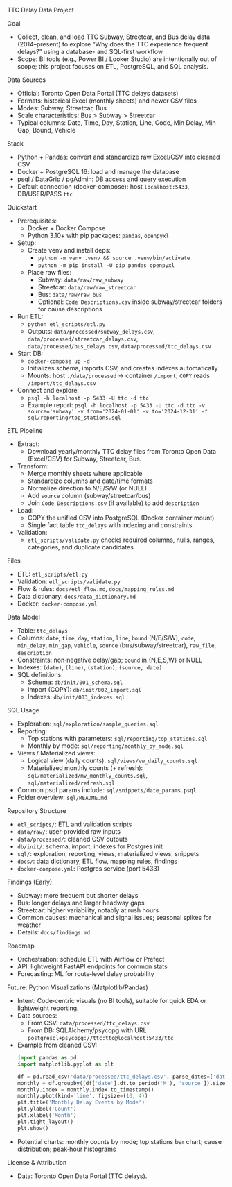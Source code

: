 TTC Delay Data Project

Goal

- Collect, clean, and load TTC Subway, Streetcar, and Bus delay data (2014–present) to explore “Why does the TTC experience frequent delays?” using a database- and SQL‑first workflow.
- Scope: BI tools (e.g., Power BI / Looker Studio) are intentionally out of scope; this project focuses on ETL, PostgreSQL, and SQL analysis.

Data Sources

- Official: Toronto Open Data Portal (TTC delays datasets)
- Formats: historical Excel (monthly sheets) and newer CSV files
- Modes: Subway, Streetcar, Bus
- Scale characteristics: Bus > Subway > Streetcar
- Typical columns: Date, Time, Day, Station, Line, Code, Min Delay, Min Gap, Bound, Vehicle

Stack

- Python + Pandas: convert and standardize raw Excel/CSV into cleaned CSV
- Docker + PostgreSQL 16: load and manage the database
- psql / DataGrip / pgAdmin: DB access and query execution
- Default connection (docker-compose): host `localhost:5433`, DB/USER/PASS `ttc`

Quickstart

- Prerequisites:
  - Docker + Docker Compose
  - Python 3.10+ with pip packages: `pandas`, `openpyxl`
- Setup:
  - Create venv and install deps:
    - `python -m venv .venv && source .venv/bin/activate`
    - `python -m pip install -U pip pandas openpyxl`
  - Place raw files:
    - Subway: `data/raw/raw_subway`
    - Streetcar: `data/raw/raw_streetcar`
    - Bus: `data/raw/raw_bus`
    - Optional: `Code Descriptions.csv` inside subway/streetcar folders for cause descriptions
- Run ETL:
  - `python etl_scripts/etl.py`
  - Outputs: `data/processed/subway_delays.csv`, `data/processed/streetcar_delays.csv`, `data/processed/bus_delays.csv`, `data/processed/ttc_delays.csv`
- Start DB:
  - `docker-compose up -d`
  - Initializes schema, imports CSV, and creates indexes automatically
  - Mounts: host `./data/processed` → container `/import`; `COPY` reads `/import/ttc_delays.csv`
- Connect and explore:
  - `psql -h localhost -p 5433 -U ttc -d ttc`
  - Example report: `psql -h localhost -p 5433 -U ttc -d ttc -v source='subway' -v from='2024-01-01' -v to='2024-12-31' -f sql/reporting/top_stations.sql`

ETL Pipeline

- Extract:
  - Download yearly/monthly TTC delay files from Toronto Open Data (Excel/CSV) for Subway, Streetcar, Bus.
- Transform:
  - Merge monthly sheets where applicable
  - Standardize columns and date/time formats
  - Normalize direction to N/E/S/W (or NULL)
  - Add `source` column (subway/streetcar/bus)
  - Join `Code Descriptions.csv` (if available) to add `description`
- Load:
  - COPY the unified CSV into PostgreSQL (Docker container mount)
  - Single fact table `ttc_delays` with indexing and constraints
- Validation:
  - `etl_scripts/validate.py` checks required columns, nulls, ranges, categories, and duplicate candidates

Files

- ETL: `etl_scripts/etl.py`
- Validation: `etl_scripts/validate.py`
- Flow & rules: `docs/etl_flow.md`, `docs/mapping_rules.md`
- Data dictionary: `docs/data_dictionary.md`
- Docker: `docker-compose.yml`

Data Model

- Table: `ttc_delays`
- Columns: `date`, `time`, `day`, `station`, `line`, `bound` (N/E/S/W), `code`, `min_delay`, `min_gap`, `vehicle`, `source` (bus/subway/streetcar), `raw_file`, `description`
- Constraints: non‑negative delay/gap; `bound` in {N,E,S,W} or NULL
- Indexes: `(date)`, `(line)`, `(station)`, `(source, date)`
- SQL definitions:
  - Schema: `db/init/001_schema.sql`
  - Import (COPY): `db/init/002_import.sql`
  - Indexes: `db/init/003_indexes.sql`

SQL Usage

- Exploration: `sql/exploration/sample_queries.sql`
- Reporting:
  - Top stations with parameters: `sql/reporting/top_stations.sql`
  - Monthly by mode: `sql/reporting/monthly_by_mode.sql`
- Views / Materialized views:
  - Logical view (daily counts): `sql/views/vw_daily_counts.sql`
  - Materialized monthly counts (+ refresh): `sql/materialized/mv_monthly_counts.sql`, `sql/materialized/refresh.sql`
- Common psql params include: `sql/snippets/date_params.psql`
- Folder overview: `sql/README.md`

Repository Structure

- `etl_scripts/`: ETL and validation scripts
- `data/raw/`: user‑provided raw inputs
- `data/processed/`: cleaned CSV outputs
- `db/init/`: schema, import, indexes for Postgres init
- `sql/`: exploration, reporting, views, materialized views, snippets
- `docs/`: data dictionary, ETL flow, mapping rules, findings
- `docker-compose.yml`: Postgres service (port 5433)

Findings (Early)

- Subway: more frequent but shorter delays
- Bus: longer delays and larger headway gaps
- Streetcar: higher variability, notably at rush hours
- Common causes: mechanical and signal issues; seasonal spikes for weather
- Details: `docs/findings.md`

Roadmap

- Orchestration: schedule ETL with Airflow or Prefect
- API: lightweight FastAPI endpoints for common stats
- Forecasting: ML for route‑level delay probability

Future: Python Visualizations (Matplotlib/Pandas)

- Intent: Code‑centric visuals (no BI tools), suitable for quick EDA or lightweight reporting.
- Data sources:
  - From CSV: `data/processed/ttc_delays.csv`
  - From DB: SQLAlchemy/psycopg with URL `postgresql+psycopg://ttc:ttc@localhost:5433/ttc`
- Example from cleaned CSV:
  ```python
  import pandas as pd
  import matplotlib.pyplot as plt

  df = pd.read_csv('data/processed/ttc_delays.csv', parse_dates=['date'])
  monthly = df.groupby([df['date'].dt.to_period('M'), 'source']).size().unstack(fill_value=0)
  monthly.index = monthly.index.to_timestamp()
  monthly.plot(kind='line', figsize=(10, 4))
  plt.title('Monthly Delay Events by Mode')
  plt.ylabel('Count')
  plt.xlabel('Month')
  plt.tight_layout()
  plt.show()
  ```
- Potential charts: monthly counts by mode; top stations bar chart; cause distribution; peak‑hour histograms

License & Attribution

- Data: Toronto Open Data Portal (TTC delays).

<!--
Portfolio Roles (hidden for portfolio use):
- Data Analyst: aggregation and SQL-based analysis
- SQL Developer: schema design and query authoring
- (Light) Data Engineer: ETL pipeline, Docker/Postgres operations
- Junior DBA: indexing, performance/capacity considerations
-->
